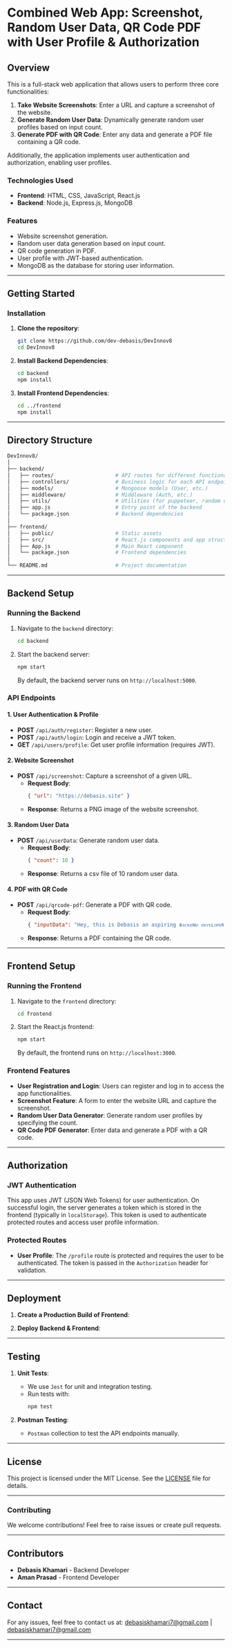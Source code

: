 # **Combined Web App: Screenshot, Random User Data, QR Code PDF with User Profile & Authorization**

## **Overview**
This is a full-stack web application that allows users to perform three core functionalities:
1. **Take Website Screenshots**: Enter a URL and capture a screenshot of the website.
2. **Generate Random User Data**: Dynamically generate random user profiles based on input count.
3. **Generate PDF with QR Code**: Enter any data and generate a PDF file containing a QR code.

Additionally, the application implements user authentication and authorization, enabling user profiles.

### **Technologies Used**
- **Frontend**: HTML, CSS, JavaScript, React.js
- **Backend**: Node.js, Express.js, MongoDB

### **Features**
- Website screenshot generation.
- Random user data generation based on input count.
- QR code generation in PDF.
- User profile with JWT-based authentication.
- MongoDB as the database for storing user information.

---

## **Getting Started**

### **Installation**

1. **Clone the repository**:
   ```bash
   git clone https://github.com/dev-debasis/DevInnov8
   cd DevInnov8
   ```

2. **Install Backend Dependencies**:
   ```bash
   cd backend
   npm install
   ```

3. **Install Frontend Dependencies**:
   ```bash
   cd ../frontend
   npm install
   ```

---

## **Directory Structure**

```bash
DevInnov8/
│
├── backend/
│   ├── routes/                    # API routes for different functionalities
│   ├── controllers/               # Business logic for each API endpoint
│   ├── models/                    # Mongoose models (User, etc.)
│   ├── middleware/                # Middleware (Auth, etc.)
│   ├── utils/                     # Utilities (for puppeteer, random data generation, QR code, etc.)
│   ├── app.js                     # Entry point of the backend
│   └── package.json               # Backend dependencies
│
├── frontend/
│   ├── public/                    # Static assets
│   ├── src/                       # React.js components and app structure
│   ├── App.js                     # Main React component
│   └── package.json               # Frontend dependencies
│
└── README.md                      # Project documentation
```

---

## **Backend Setup**

### **Running the Backend**

1. Navigate to the `backend` directory:
   ```bash
   cd backend
   ```

2. Start the backend server:
   ```bash
   npm start
   ```

   By default, the backend server runs on `http://localhost:5000`.

### **API Endpoints**

#### **1. User Authentication & Profile**

- **POST** `/api/auth/register`: Register a new user.
- **POST** `/api/auth/login`: Login and receive a JWT token.
- **GET** `/api/users/profile`: Get user profile information (requires JWT).

#### **2. Website Screenshot**

- **POST** `/api/screenshot`: Capture a screenshot of a given URL.
  - **Request Body**:
    ```json
    { "url": "https://debasis.site" }
    ```
  - **Response**: Returns a PNG image of the website screenshot.

#### **3. Random User Data**

- **POST** `/api/userData`: Generate random user data.
  - **Request Body**:
    ```json
    { "count": 10 }
    ```
  - **Response**: Returns a csv file of 10 random user data.

#### **4. PDF with QR Code**

- **POST** `/api/qrcode-pdf`: Generate a PDF with QR code.
  - **Request Body**:
    ```json
    { "inputData": "Hey, this is Debasis an aspiring ʙᴀᴄᴋᴇɴᴅ ᴅᴇᴠᴇʟᴏᴘᴇʀ skilled in ɴᴏᴅᴇ.ᴊᴤ, ᴇᴥᴘʀᴇᴤᴤ.ᴊᴤ, ᴍᴏɴɢᴏᴅʙ, ᴊᴀᴠᴀ, ᴘʏᴛʜᴏɴ, ᴊᴀᴠᴀᴤᴄʀɪᴘᴛ, Ғᴜɴᴅᴀᴍᴇɴᴛᴀʟᴤ ᴏҒ ᴄ++, ᴄ, ᴅᴀᴛᴀ ᴤᴛʀᴜᴄᴛᴜʀᴇᴤ & ᴀʟɢᴏʀɪᴛʜᴍᴤ. ᴄᴀᴍᴘᴜᴤ ᴀᴍʙᴀᴤᴤᴀᴅᴏʀ @ᴘᴡ" }
    ```
  - **Response**: Returns a PDF containing the QR code.

---

## **Frontend Setup**

### **Running the Frontend**

1. Navigate to the `frontend` directory:
   ```bash
   cd frontend
   ```

2. Start the React.js frontend:
   ```bash
   npm start
   ```

   By default, the frontend runs on `http://localhost:3000`.

### **Frontend Features**

- **User Registration and Login**: Users can register and log in to access the app functionalities.
- **Screenshot Feature**: A form to enter the website URL and capture the screenshot.
- **Random User Data Generator**: Generate random user profiles by specifying the count.
- **QR Code PDF Generator**: Enter data and generate a PDF with a QR code.

---

## **Authorization**

### **JWT Authentication**
This app uses JWT (JSON Web Tokens) for user authentication. On successful login, the server generates a token which is stored in the frontend (typically in `localStorage`). This token is used to authenticate protected routes and access user profile information.

### **Protected Routes**
- **User Profile**: The `/profile` route is protected and requires the user to be authenticated. The token is passed in the `Authorization` header for validation.

---

## **Deployment**

1. **Create a Production Build of Frontend**:

2. **Deploy Backend & Frontend**:

---

## **Testing**

1. **Unit Tests**:
   - We use `Jest` for unit and integration testing.
   - Run tests with:
     ```bash
     npm test
     ```

2. **Postman Testing**:
   - `Postman` collection to test the API endpoints manually.

---

## **License**
This project is licensed under the MIT License. See the [LICENSE](LICENSE) file for details.

---

### **Contributing**
We welcome contributions! Feel free to raise issues or create pull requests.

---

## Contributors
- **Debasis Khamari** - Backend Developer
- **Aman Prasad** - Frontend Developer

---

## Contact
For any issues, feel free to contact us at: [debasiskhamari7@gmail.com](mailto:your-email@example.com) | [debasiskhamari7@gmail.com](mailto:your-email@example.com)

---